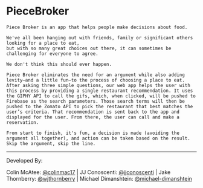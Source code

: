 # PieceBroker
	Piece Broker is an app that helps people make decisions about food.
    
    We've all been hanging out with friends, family or significant others looking for a place to eat, 
    but with so many great choices out there, it can sometimes be challenging for everyone to agree.
    
    We don't think this should ever happen.
    
    Piece Broker eliminates the need for an argument while also adding levity—and a little fun—to the process of choosing a place to eat. After asking three simple questions, our web app helps the user with this process by providing a single restaurant recommendation. It uses the GIPHY API to call the gifs, which, when clicked, will be pushed to Firebase as the search parameters. Those search terms will then be pushed to the Zomato API to pick the restaurant that best matches the user’s criteria. That recommendation is sent back to the app and displayed for the user. From there, the user can call and make a reservation.
    
    From start to finish, it's fun, a decision is made (avoiding the argument all together), and action can be taken based on the result. Skip the argument, skip the line.


----------------------------------------------------------------------------------------

Developed By:

Colin McAtee: [@colinmac17](https://github.com/colinmac17) |
JJ Conoscenti: [@jjconoscenti](https://github.com/jjconoscenti) |
Jake Thornberry: [@wjthornberry](https://github.com/wjthornberry) |
Michael Dimanshtein: [@michael-dimanshtein](https://github.com/michael-dimanshtein)


